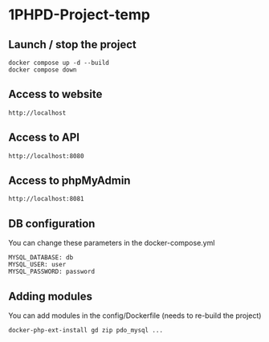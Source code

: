 # 1PHPD-Project-temp

## Launch / stop the project

```console
docker compose up -d --build
docker compose down
```

## Access to website

```console
http://localhost
```

## Access to API

```console
http://localhost:8080
```

## Access to phpMyAdmin

```console
http://localhost:8081
```

## DB configuration

You can change these parameters in the docker-compose.yml
```console
MYSQL_DATABASE: db
MYSQL_USER: user
MYSQL_PASSWORD: password
```

## Adding modules

You can add modules in the config/Dockerfile (needs to re-build the project)
```console
docker-php-ext-install gd zip pdo_mysql ...
```
